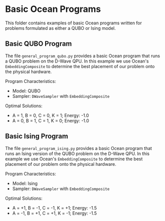 # Basic Ocean Programs

This folder contains examples of basic Ocean programs written for problems formulated as either a QUBO or Ising model.

## Basic QUBO Program

The file `general_program_qubo.py` provides a basic Ocean program that runs a QUBO problem on the D-Wave QPU. In this example we use Ocean's `EmbeddingComposite` to determine the best placement of our problem onto the physical hardware.

Program Characteristics:

- Model: QUBO
- Sampler: `DWaveSampler` with `EmbeddingComposite`

Optimal Solutions:

- A = 1, B = 0, C = 0, K = 1; Energy: -1.0
- A = 0, B = 1, C = 1, K = 0; Energy: -1.0

## Basic Ising Program

The file `general_program_ising.py` provides a basic Ocean program that runs an Ising version of the QUBO problem on the D-Wave QPU. In this example we use Ocean's `EmbeddingComposite` to determine the best placement of our problem onto the physical hardware.

Program Characteristics:

- Model: Ising
- Sampler: `DWaveSampler` with `EmbeddingComposite`

Optimal Solutions:

- A = +1, B = -1, C = -1, K = +1; Energy: -1.5
- A = -1, B = +1, C = +1, K = -1; Energy: -1.5

